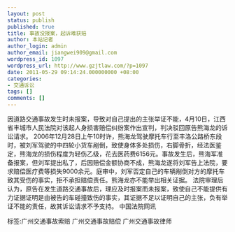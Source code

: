 ```yaml
---
layout: post
status: publish
published: true
title: 事故没报案，起诉难获赔
author: 本站记者
author_login: admin
author_email: jiangwei909@gmail.com
wordpress_id: 1097
wordpress_url: http://www.gzjtlaw.com/?p=1097
date: 2011-05-29 09:14:24.000000000 +08:00
categories:
- 交通诉讼
tags: []
comments: []
---
```

 因道路交通事故发生时未报案，导致对自己提出的主张举证不能，4月10日，江西省丰城市人民法院对该起人身损害赔偿纠纷案作出宣判，判决驳回原告熊海龙的诉讼请求。 2006年12月28日上午10时许，熊海龙驾驶摩托车行至丰洛公路桥东段时，被刘军驾驶的中四轮小货车剐倒，致使身体多处损伤，右脚骨折，经法医鉴定，熊海龙的损伤程度为轻伤乙级，花去医药费6156元。事故发生后，熊海军准备报案，但刘军提出私了，后因赔偿金额协商不成，熊海龙遂将刘军告上法院，要求赔偿医疗费等损失9000余元。庭审中，刘军否定自己的车辆剐倒对方的摩托车致其受伤的事实，拒不承担赔偿责任。熊海龙亦不能举出相关证据。 法院审理后认为，原告在发生道路交通事故后，理应及时报案而未报案，致使自己不能提供有力证据证明是由被告的车碰撞致伤的事实，其证据不足以证明自己的主张，负有举证不能的责任，故其诉讼请求不予支持。 中国法院网讯标签:广州交通事故索赔 广州交通事故赔偿 广州交通事故律师
